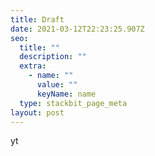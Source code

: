 ```yaml
---
title: Draft
date: 2021-03-12T22:23:25.907Z
seo:
  title: ""
  description: ""
  extra:
    - name: ""
      value: ""
      keyName: name
  type: stackbit_page_meta
layout: post
---
```

yt
